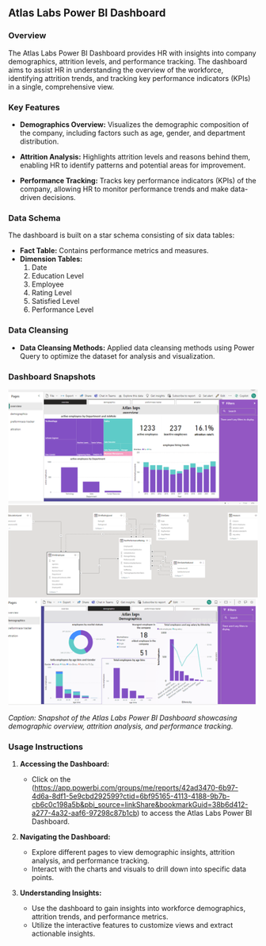 ## Atlas Labs Power BI Dashboard

### Overview
The Atlas Labs Power BI Dashboard provides HR with insights into company demographics, attrition levels, and performance tracking. The dashboard aims to assist HR in understanding the overview of the workforce, identifying attrition trends, and tracking key performance indicators (KPIs) in a single, comprehensive view.

### Key Features
- **Demographics Overview:** Visualizes the demographic composition of the company, including factors such as age, gender, and department distribution.
  
- **Attrition Analysis:** Highlights attrition levels and reasons behind them, enabling HR to identify patterns and potential areas for improvement.
  
- **Performance Tracking:** Tracks key performance indicators (KPIs) of the company, allowing HR to monitor performance trends and make data-driven decisions.

### Data Schema
The dashboard is built on a star schema consisting of six data tables:
- **Fact Table:** Contains performance metrics and measures.
- **Dimension Tables:**
  1. Date
  2. Education Level
  3. Employee
  4. Rating Level
  5. Satisfied Level
  6. Performance Level

### Data Cleansing
- **Data Cleansing Methods:** Applied data cleansing methods using Power Query to optimize the dataset for analysis and visualization.

### Dashboard Snapshots
![Atlas Labs Power BI Dashboard Snapshot](AtlasSnapshot.png)
![Atlas Labs Power BI Dashboard Snapshot2](Atlas2.png)
![Atlas Labs Power BI Dashboard Snapshot2](atlaslaps.png)

*Caption: Snapshot of the Atlas Labs Power BI Dashboard showcasing demographic overview, attrition analysis, and performance tracking.*

### Usage Instructions
1. **Accessing the Dashboard:**
   - Click on the (https://app.powerbi.com/groups/me/reports/42ad3470-6b97-4d6a-8df1-5e9cbd292599?ctid=6bf95165-4113-4188-9b7b-cb6c0c198a5b&pbi_source=linkShare&bookmarkGuid=38b6d412-a277-4a32-aaf6-97298c87b1cb) to access the Atlas Labs Power BI Dashboard.

2. **Navigating the Dashboard:**
   - Explore different pages to view demographic insights, attrition analysis, and performance tracking.
   - Interact with the charts and visuals to drill down into specific data points.

3. **Understanding Insights:**
   - Use the dashboard to gain insights into workforce demographics, attrition trends, and performance metrics.
   - Utilize the interactive features to customize views and extract actionable insights.



